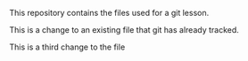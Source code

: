 This repository contains the files used for a git lesson.

This is a change to an existing file that git has already tracked.

This is a third change to the file